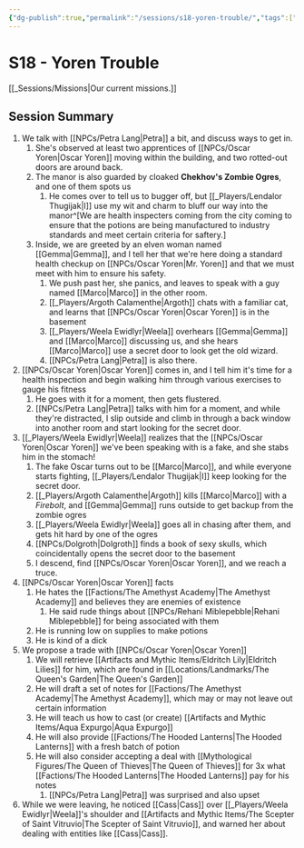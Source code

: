 ```yaml
---
{"dg-publish":true,"permalink":"/sessions/s18-yoren-trouble/","tags":["gardenEntry"],"noteIcon":""}
---
```



# S18 - Yoren Trouble

[[_Sessions/Missions\|Our current missions.]]

## Session Summary
1. We talk with [[NPCs/Petra Lang\|Petra]] a bit, and discuss ways to get in.
	1. She's observed at least two apprentices of [[NPCs/Oscar Yoren\|Oscar Yoren]] moving within the building, and two rotted-out doors are around back.
	2. The manor is also guarded by cloaked **Chekhov's Zombie Ogres**, and one of them spots us
		1. He comes over to tell us to bugger off, but [[_Players/Lendalor Thugijak\|I]] use my wit and charm to bluff our way into the manor^[We are health inspecters coming from the city coming to ensure that the potions are being manufactured to industry standards and meet certain criteria for saftery.]
	3. Inside, we are greeted by an elven woman named [[Gemma\|Gemma]], and I tell her that we're here doing a standard health checkup on [[NPCs/Oscar Yoren\|Mr. Yoren]] and that we must meet with him to ensure his safety.
		1. We push past her, she panics, and leaves to speak with a guy named [[Marco\|Marco]] in the other room. 
		2. [[_Players/Argoth Calamenthe\|Argoth]] chats with a familiar cat, and learns that [[NPCs/Oscar Yoren\|Oscar Yoren]] is in the basement
		3. [[_Players/Weela Ewidlyr\|Weela]] overhears [[Gemma\|Gemma]] and [[Marco\|Marco]] discussing us, and she hears [[Marco\|Marco]] use a secret door to look get the old wizard.
		4. [[NPCs/Petra Lang\|Petra]] is also there.
2. [[NPCs/Oscar Yoren\|Oscar Yoren]] comes in, and I tell him it's time for a health inspection and begin walking him through various exercises to gauge his fitness
	1. He goes with it for a moment, then gets flustered.
	2. [[NPCs/Petra Lang\|Petra]] talks with him for a moment, and while they're distracted, I slip outside and climb in through a back window into another room and start looking for the secret door.
3. [[_Players/Weela Ewidlyr\|Weela]] realizes that the [[NPCs/Oscar Yoren\|Oscar Yoren]] we've been speaking with is a fake, and she stabs him in the stomach!
	1. The fake Oscar turns out to be [[Marco\|Marco]], and while everyone starts fighting, [[_Players/Lendalor Thugijak\|I]] keep looking for the secret door.
	2. [[_Players/Argoth Calamenthe\|Argoth]] kills [[Marco\|Marco]] with a *Firebolt*, and [[Gemma\|Gemma]] runs outside to get backup from the zombie ogres
	3. [[_Players/Weela Ewidlyr\|Weela]] goes all in chasing after them, and gets hit hard by one of the ogres
	4. [[NPCs/Dolgroth\|Dolgroth]] finds a book of sexy skulls, which coincidentally opens the secret door to the basement
	5. I descend, find [[NPCs/Oscar Yoren\|Oscar Yoren]], and we reach a truce.
4. [[NPCs/Oscar Yoren\|Oscar Yoren]] facts
	1. He hates the [[Factions/The Amethyst Academy\|The Amethyst Academy]] and believes they are enemies of existence
		1. He said rude things about [[NPCs/Rehani Miblepebble\|Rehani Miblepebble]] for being associated with them
	2. He is running low on supplies to make potions
	3. He is kind of a dick
5. We propose a trade with [[NPCs/Oscar Yoren\|Oscar Yoren]]
	1. We will retrieve [[Artifacts and Mythic Items/Eldritch Lily\|Eldritch Lilies]] for him, which are found in [[Locations/Landmarks/The Queen's Garden\|The Queen's Garden]]
	2. He will draft a set of notes for [[Factions/The Amethyst Academy\|The Amethyst Academy]], which may or may not leave out certain information
	3. He will teach us how to cast (or create) [[Artifacts and Mythic Items/Aqua Expurgo\|Aqua Expurgo]]
	4. He will also provide [[Factions/The Hooded Lanterns\|The Hooded Lanterns]] with a fresh batch of potion
	5. He will also consider accepting a deal with [[Mythological Figures/The Queen of Thieves\|The Queen of Thieves]] for 3x what [[Factions/The Hooded Lanterns\|The Hooded Lanterns]] pay for his notes
		1. [[NPCs/Petra Lang\|Petra]] was surprised and also upset
6. While we were leaving, he noticed [[Cass\|Cass]] over [[_Players/Weela Ewidlyr\|Weela]]'s shoulder and [[Artifacts and Mythic Items/The Scepter of Saint Vitruvio\|The Scepter of Saint Vitruvio]], and warned her about dealing with entities like [[Cass\|Cass]].